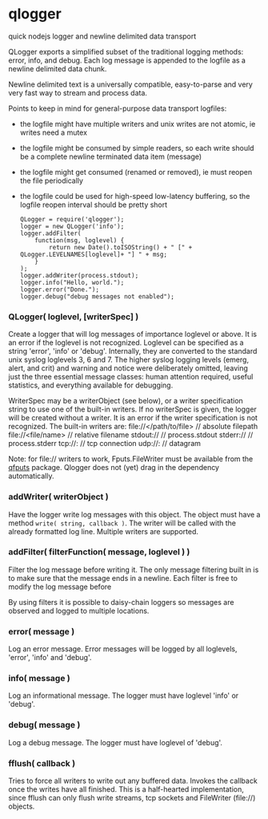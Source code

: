 qlogger
=======

quick nodejs logger and newline delimited data transport

QLogger exports a simplified subset of the traditional logging methods:
error, info, and debug.  Each log message is appended to the logfile
as a newline delimited data chunk.

Newline delimited text is a universally compatible, easy-to-parse and
very very fast way to stream and process data.

Points to keep in mind for general-purpose data transport logfiles:
  - the logfile might have multiple writers and unix writes are not atomic,
    ie writes need a mutex
  - the logfile might be consumed by simple readers, so each write should
    be a complete newline terminated data item (message)
  - the logfile might get consumed (renamed or removed), ie must reopen
    the file periodically
  - the logfile could be used for high-speed low-latency buffering, so
    the logfile reopen interval should be pretty short

        QLogger = require('qlogger');
        logger = new QLogger('info');
        logger.addFilter(
            function(msg, loglevel) {
                return new Date().toISOString() + " [" + QLogger.LEVELNAMES[loglevel]+ "] " + msg;
            }
        );
        logger.addWriter(process.stdout);
        logger.info("Hello, world.");
        logger.error("Done.");
        logger.debug("debug messages not enabled");

### QLogger( loglevel, [writerSpec] )

Create a logger that will log messages of importance loglevel or above.  It is
an error if the loglevel is not recognized.  Loglevel can be specified as a
string 'error', 'info' or 'debug'.  Internally, they are converted to the
standard unix syslog loglevels 3, 6 and 7.  The higher syslog logging levels
(emerg, alert, and crit) and warning and notice were deliberately omitted,
leaving just the three essential message classes:  human attention required,
useful statistics, and everything available for debugging.

WriterSpec may be a writerObject (see below), or a writer specification
string to use one of the built-in writers.  If no writerSpec is given,
the logger will be created without a writer.  It is an error if the
writer specification is not recognized.  The built-in writers are:
        file://</path/to/file>          // absolute filepath
        file://<file/name>              // relative filename
        stdout://                       // process.stdout
        stderr://                       // process.stderr
        tcp://<host>:<port>             // tcp connection
        udp://<host>:<port>             // datagram

Note: for file:// writers to work, Fputs.FileWriter must be available from the
[qfputs](https://www.npmjs.org/package/qfputs) package.  Qlogger does not
(yet) drag in the dependency automatically.

### addWriter( writerObject )

Have the logger write log messages with this object.  The object must
have a method `write( string, callback )`.  The writer will be called
with the already formatted log line.  Multiple writers are supported.

### addFilter( filterFunction( message, loglevel ) )

Filter the log message before writing it.  The only message filtering
built in is to make sure that the message ends in a newline.  Each
filter is free to modify the log message before

By using filters it is possible to daisy-chain loggers so messages are
observed and logged to multiple locations.

### error( message )

Log an error message.  Error messages will be logged by all loglevels,
'error', 'info' and 'debug'.

### info( message )

Log an informational message.  The logger must have loglevel 'info' or
'debug'.

### debug( message )

Log a debug message.  The logger must have loglevel of 'debug'.

### fflush( callback )

Tries to force all writers to write out any buffered data.  Invokes the
callback once the writes have all finished.  This is a half-hearted
implementation, since fflush can only flush write streams, tcp sockets and
FileWriter (file://) objects.
